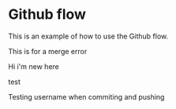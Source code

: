 # Github flow

This is an example of how to use the Github flow.

This is for a merge error

Hi i'm new here

test 

Testing username when commiting and pushing